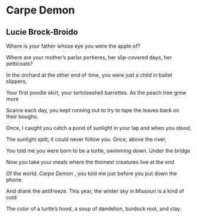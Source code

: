 # Carpe Demon
## Lucie Brock-Broido
Where is your father whose eye you were the apple of?

Where are your mother’s parlor portieres, her slip-covered days, her
petticoats?

In the orchard at the other end of  time, you were just a child in ballet
slippers,

Your first poodle skirt, your tortoiseshell barrettes. As the peach tree grew
more

Scarce each day, you kept running out to try to tape the leaves back on their
boughs.

Once, I caught you catch a pond of sunlight in your lap and when you stood,

The sunlight spilt; it could never follow you. Once, above the river,

You told me you were born to be a turtle, swimming down. Under the bridge

Now you take your meals where the thinnest creatures live at the end

Of the world. _Carpe Demon_ , you told me just before you put down the phone

And drank the antifreeze. This year, the winter sky in Missouri is a kind of
cold

The color of a turtle’s hood, a soup of dandelion, burdock root, and clay.